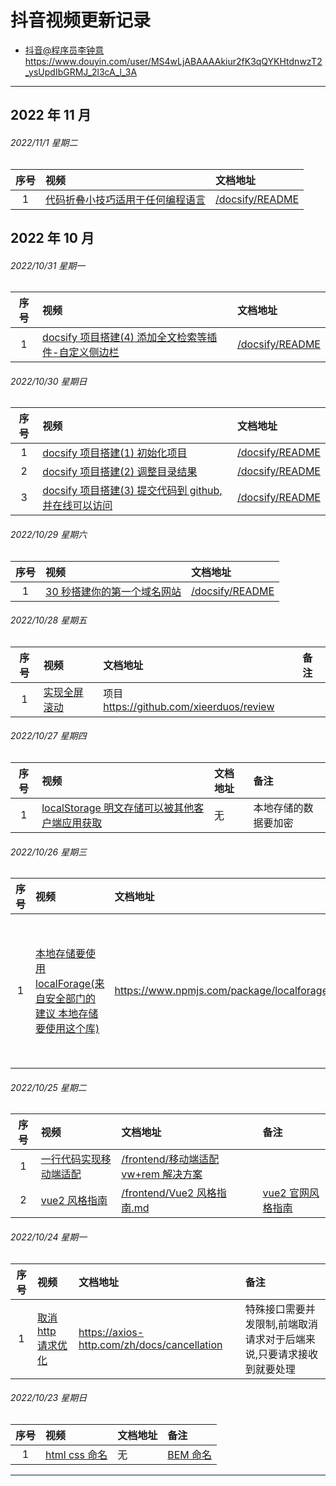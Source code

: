 # 抖音视频更新记录

- [抖音@程序员李钟意](https://www.douyin.com/user/MS4wLjABAAAAkiur2fK3qQYKHtdnwzT2_ysUpdIbGRMJ_2l3cA_l_3A) https://www.douyin.com/user/MS4wLjABAAAAkiur2fK3qQYKHtdnwzT2_ysUpdIbGRMJ_2l3cA_l_3A

---

## 2022 年 11 月

###### 2022/11/1 星期二

| 序号 | 视频                                                                                 | 文档地址                                      |
| :--: | :----------------------------------------------------------------------------------- | :-------------------------------------------- |
|  1   | [代码折叠小技巧适用于任何编程语言](https://www.douyin.com/video/7160892403325439271) | [/docsify/README](/frontend/代码块收起region) |

## 2022 年 10 月

###### 2022/10/31 星期一

| 序号 | 视频                                                                                                    | 文档地址                                           |
| :--: | :------------------------------------------------------------------------------------------------------ | :------------------------------------------------- |
|  1   | [docsify 项目搭建(4) 添加全文检索等插件-自定义侧边栏](https://www.douyin.com/video/7160604149481049377) | [/docsify/README](/docsify/README?id=添加常用插件) |

###### 2022/10/30 星期日

| 序号 | 视频                                                                                                     | 文档地址                           |
| :--: | :------------------------------------------------------------------------------------------------------- | :--------------------------------- |
|  1   | [docsify 项目搭建(1) 初始化项目](https://www.douyin.com/video/7160340339075681548)                       | [/docsify/README](/docsify/README) |
|  2   | [docsify 项目搭建(2) 调整目录结果 ](https://www.douyin.com/video/7160243346802314535)                    | [/docsify/README](/docsify/README) |
|  3   | [docsify 项目搭建(3) 提交代码到 github,并在线可以访问](https://www.douyin.com/video/7160340339075681548) | [/docsify/README](/docsify/README) |

###### 2022/10/29 星期六

| 序号 | 视频                                                                                                                                                             | 文档地址                           |
| :--: | :--------------------------------------------------------------------------------------------------------------------------------------------------------------- | :--------------------------------- |
|  1   | [30 秒搭建你的第一个域名网站](https://www.douyin.com/video/7159882961712647428?modeFrom=userPost&secUid=MS4wLjABAAAAkiur2fK3qQYKHtdnwzT2_ysUpdIbGRMJ_2l3cA_l_3A) | [/docsify/README](/docsify/README) |

###### 2022/10/28 星期五

| 序号 | 视频                                                             | 文档地址                                 | 备注 |
| :--: | :--------------------------------------------------------------- | :--------------------------------------- | :--- |
|  1   | [实现全屏滚动](https://www.douyin.com/video/7159428574464740611) | 项目 https://github.com/xieerduos/review |      |

###### 2022/10/27 星期四

| 序号 | 视频                                                                                              | 文档地址 | 备注                 |
| :--: | :------------------------------------------------------------------------------------------------ | :------- | :------------------- |
|  1   | [localStorage 明文存储可以被其他客户端应用获取](https://www.douyin.com/video/7158472643610561825) | 无       | 本地存储的数据要加密 |

###### 2022/10/26 星期三

| 序号 | 视频                                                                                                                    | 文档地址                                  | 备注                 |
| :--: | :---------------------------------------------------------------------------------------------------------------------- | :---------------------------------------- | :------------------- |
|  1   | [本地存储要使用 localForage(来自安全部门的建议 本地存储要使用这个库)](https://www.douyin.com/video/7158668556664573188) | https://www.npmjs.com/package/localforage | 本地存储的数据要加密 |

###### 2022/10/25 星期二

| 序号 | 视频                                                                       | 文档地址                                                                                                | 备注                                                         |
| :--: | :------------------------------------------------------------------------- | :------------------------------------------------------------------------------------------------------ | :----------------------------------------------------------- |
|  1   | [一行代码实现移动端适配](https://www.douyin.com/video/7158472643610561825) | [/frontend/移动端适配 vw+rem 解决方案](/frontend/移动端适配vw+rem解决方案?id=移动端适配-vwrem-解决方案) |                                                              |
|  2   | [vue2 风格指南](https://www.douyin.com/video/7158130165665598731)          | [/frontend/Vue2 风格指南.md](/frontend/Vue2风格指南?id=vue2-风格指南)                                   | [vue2 官网风格指南](https://v2.cn.vuejs.org/v2/style-guide/) |

###### 2022/10/24 星期一

| 序号 | 视频                                                                   | 文档地址                                    | 备注                                                                 |
| :--: | :--------------------------------------------------------------------- | :------------------------------------------ | :------------------------------------------------------------------- |
|  1   | [取消 http 请求优化](https://www.douyin.com/video/7157769195407559974) | https://axios-http.com/zh/docs/cancellation | 特殊接口需要并发限制,前端取消请求对于后端来说,只要请求接收到就要处理 |

###### 2022/10/23 星期日

| 序号 | 视频                                                              | 文档地址 | 备注                                         |
| :--: | :---------------------------------------------------------------- | :------- | :------------------------------------------- |
|  1   | [html css 命名](https://www.douyin.com/video/7157725337302994214) | 无       | [BEM 命名](https://getbem.com/introduction/) |

---
